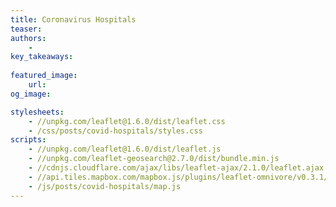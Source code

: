 ```yaml
---
title: Coronavirus Hospitals
teaser: 
authors:
    - 
key_takeaways:
    
featured_image:
    url: 
og_image: 

stylesheets:
    - //unpkg.com/leaflet@1.6.0/dist/leaflet.css
    - /css/posts/covid-hospitals/styles.css
scripts:
    - //unpkg.com/leaflet@1.6.0/dist/leaflet.js
    - //unpkg.com/leaflet-geosearch@2.7.0/dist/bundle.min.js
    - //cdnjs.cloudflare.com/ajax/libs/leaflet-ajax/2.1.0/leaflet.ajax.js
    - //api.tiles.mapbox.com/mapbox.js/plugins/leaflet-omnivore/v0.3.1/leaflet-omnivore.min.js
    - /js/posts/covid-hospitals/map.js
---
```


<div id="map"></div>